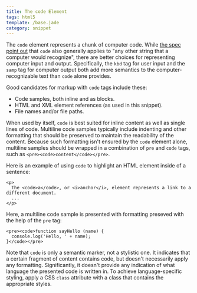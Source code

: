 ```yaml
---
title: The code Element
tags: html5
template: /base.jade
category: snippet
---
```


The `code` element represents a chunk of computer code. While [the spec point out](http://www.w3.org/TR/html5/text-level-semantics.html#the-code-element) that `code` also generally applies to "any other string that a computer would recognize", there are better choices for representing computer input and output. Specifically, the `kbd` tag for user input and the `samp` tag for computer output both add more semantics to the computer-recognizable text than `code` alone provides.

Good candidates for markup with `code` tags include these:

* Code samples, both inline and as blocks.
* HTML and XML element references (as used in this snippet).
* File names and/or file paths.

When used by itself, `code` is best suited for inline content as well as single lines of code. Multiline code samples typically include indenting and other formatting that should be preserved to maintain the readability of the content. Because such formatting isn't ensured by the `code` element alone, multiline samples should be wrapped in a combination of `pre` and `code` tags, such as `<pre><code>content</code></pre>`.

Here is an example of using `code` to highlight an HTML element inside of a sentence:

```
<p>
  The <code>a</code>, or <i>anchor</i>, element represents a link to a different document.
  ...
</p>
```

Here, a multiline code sample is presented with formatting preseved with the help of the `pre` tag:

```
<pre><code>function sayHello (name) {
  console.log('Hello, ' + name);
}</code></pre>
```

Note that `code` is only a semantic marker, not a stylistic one. It indicates that a certain fragment of content contains code, but doesn't necessarily apply any formatting. Significantly, it doesn't provide any indication of what language the presented code is written in. To achieve language-specific styling, apply a CSS `class` attribute with a class that contains the appropriate styles.
